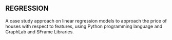 ## REGRESSION
A case study approach on linear regression models to approach the price of houses with respect to features,
using Python programming language and GraphLab and SFrame Libraries.